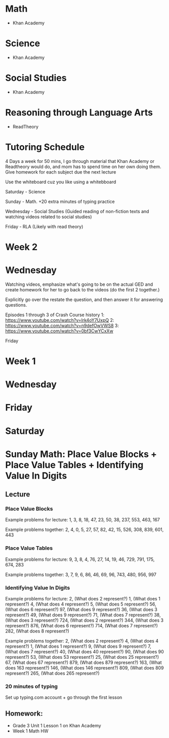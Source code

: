# Math
- Khan Academy

# Science
- Khan Academy

# Social Studies
- Khan Academy

# Reasoning through Language Arts
- ReadTheory

# Tutoring Schedule
4 Days a week for 50 mins, I go through material that Khan Academy or Readtheory would do, and mom has to spend time on her own doing them.
Give homework for each subject due the next lecture

Use the whiteboard cuz you like using a whitebboard

Saturday - Science

Sunday - Math. +20 extra minutes of typing practice

Wednesday - Social Studies (Guided reading of non-fiction texts and watching videos related to social studies)

Friday - RLA (Likely with read theory)

# Week 2
# Wednesday

Watching videos, emphasize what's going to be on the actual GED and create homework for her to go back to the videos (do the first 2 together.)

Explicitly go over the restate the question, and then answer it for answering questions.

Episodes 1 through 3 of Crash Course history
1: https://www.youtube.com/watch?v=lrk4oY7UxpQ
2: https://www.youtube.com/watch?v=n9defOwVWS8
3: https://www.youtube.com/watch?v=0bf3CwYCxXw

Friday

# Week 1
# Wednesday
# Friday
# Saturday

# Sunday Math: Place Value Blocks + Place Value Tables + Identifying Value In Digits
## Lecture
### Place Value Blocks
Example problems for lecture:
1, 3, 8, 18, 47, 23, 50, 38, 237, 553, 463, 167

Example problems together:
2, 4, 0, 5, 27, 57, 82, 42, 15, 526, 308, 839, 601, 443

### Place Value Tables
Example problems for lecture:
9, 3, 8, 4, 76, 27, 14, 19, 46, 729, 791, 175, 674, 283

Example problems together:
3, 7, 9, 6, 86, 46, 69, 96, 743, 480, 956, 997

### Identifying Value In Digits
Example problems for lecture:
2, (What does 2 represent?)
1, (What does 1 represent?)
4, (What does 4 represent?) 5, (What does 5 represent?) 56, (What does 6 represent?) 97, (What does 9 represent?)
36, (What does 3 represent?)
49, (What does 9 represent?)
71, (What does 7 represent?)
38, (What does 3 represent?)
724, (What does 2 represent?)
344, (What does 3 represent?)
876, (What does 6 represent?)
714, (What does 7 represent?)
282, (What does 8 represent?)

Example problems together:
2, (What does 2 represent?)
4, (What does 4 represent?)
1, (What does 1 represent?)
9, (What does 9 represent?)
7, (What does 7 represent?)
40, (What does 40 represent?)
90, (What does 90 represent?)
53, (What does 53 represent?)
25, (What does 25 represent?)
67, (What does 67 represent?)
879, (What does 879 represent?)
163, (What does 163 represent?)
146, (What does 146 represent?)
809, (What does 809 represent?)
265, (What does 265 represent?)

### 20 minutes of typing
Set up typing.com account + go through the first lesson

## Homework: 
- Grade 3 Unit 1 Lesson 1 on Khan Academy 
- Week 1 Math HW
